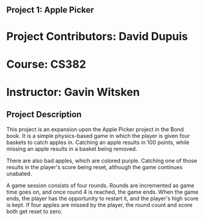 ## Project 1: Apple Picker

# Project Contributors: David Dupuis
# Course: CS382
# Instructor: Gavin Witsken

## Project Description

This project is an expansion upon the Apple Picker project in the Bond book. It is a simple physics-based game in which the player is given four baskets to catch apples in. Catching an apple results in 100 points, while missing an apple results in
a basket being removed.

There are also bad apples, which are colored purple. Catching one of those results in the player's score being reset, although the game continues unabated.

A game session consists of four rounds. Rounds are incremented as game time goes on, and once round 4 is reached, the game ends. When the game ends, the player has the opportunity to restart it, and the player's high score is kept.
If four apples are missed by the player, the round count and score both get reset to zero.
